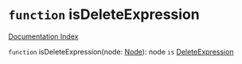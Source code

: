 # `function` isDeleteExpression

[Documentation Index](../README.md)

`function` isDeleteExpression(node: [Node](../interface.Node/README.md)): node `is` [DeleteExpression](../interface.DeleteExpression/README.md)